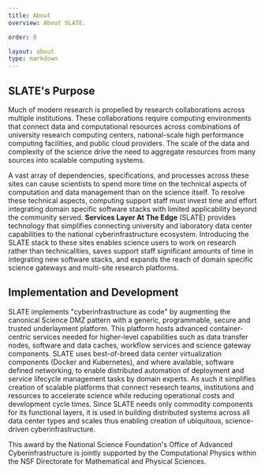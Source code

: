 ```yaml
---
title: About
overview: About SLATE.

order: 0

layout: about
type: markdown
---
```


## SLATE's Purpose

Much of modern research is propelled by research collaborations across multiple institutions. These collaborations require computing environments that connect data and computational resources across combinations of university research computing centers, national-scale high performance computing facilities, and public cloud providers. The scale of the data and complexity of the science drive the need to aggregate resources from many sources into scalable computing systems.

A vast array of dependencies, specifications, and processes across these sites can cause scientists to spend more time on the technical aspects of computation and data management than on the science itself. To resolve these technical aspects, computing support staff must invest time and effort integrating domain specific software stacks with limited applicability beyond the community served.  **Services Layer At The Edge** (SLATE) provides technology that simplifies connecting university and laboratory data center capabilities to the national cyberinfrastructure ecosystem. Introducing the SLATE stack to these sites enables science users to work on research rather than technicalities, saves support staff significant amounts of time in integrating new software stacks, and expands the reach of domain specific science gateways and multi-site research platforms.

## Implementation and Development

SLATE implements "cyberinfrastructure as code" by augmenting the canonical Science DMZ pattern with a generic, programmable, secure and trusted underlayment platform. This platform hosts advanced container-centric services needed for higher-level capabilities such as data transfer nodes, software and data caches, workflow services and science gateway components.  SLATE uses best-of-breed data center virtualization components (Docker and Kubernetes), and where available, software defined networking, to enable distributed automation of deployment and service lifecycle management tasks by domain experts. As such it simplifies creation of scalable platforms that connect research teams, institutions and resources to accelerate science while reducing operational costs and development cycle times. Since SLATE needs only commodity components for its functional layers, it is used in building distributed systems across all data center types and scales thus enabling creation of ubiquitous, science-driven cyberinfrastructure.

This award by the National Science Foundation's Office of Advanced Cyberinfrastructure is jointly supported by the Computational Physics within the NSF Directorate for Mathematical and Physical Sciences.

